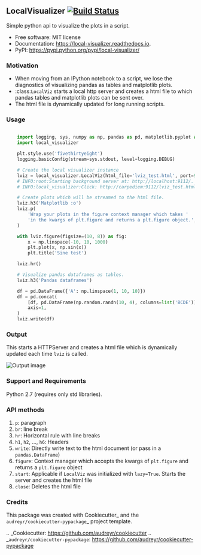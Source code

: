 ## LocalVisualizer [![Build Status](https://travis-ci.org/psvishnu91/local_visualizer.svg?branch=master)](https://travis-ci.org/psvishnu91/local_visualizer)

Simple python api to visualize the plots in a script.

* Free software: MIT license
* Documentation: https://local-visualizer.readthedocs.io.
* PyPI: https://pypi.python.org/pypi/local-visualizer/


### Motivation
* When moving from an IPython notebook to a script, we lose the diagnostics
    of visualizing pandas as tables and matplotlib plots.
* :class:`LocalViz` starts a local http server and creates a html file to
    which pandas tables and matplotlib plots can be sent over.
* The html file is dynamically updated for long running scripts.

### Usage
``` python

    import logging, sys, numpy as np, pandas as pd, matplotlib.pyplot as plt
    import local_visualizer

    plt.style.use('fivethirtyeight')
    logging.basicConfig(stream=sys.stdout, level=logging.DEBUG)

    # Create the local visualizer instance
    lviz = local_visualizer.LocalViz(html_file='lviz_test.html', port=9112)
    # INFO:root:Starting background server at: http://localhost:9112/.
    # INFO:local_visualizer:Click: http://carpediem:9112/lviz_test.html or http://localhost:9112/lviz_test.html

    # Create plots which will be streamed to the html file.
    lviz.h3('Matplotlib :o')
    lviz.p(
        'Wrap your plots in the figure context manager which takes '
        'in the kwargs of plt.figure and returns a plt.figure object.',
    )

    with lviz.figure(figsize=(10, 8)) as fig:
        x = np.linspace(-10, 10, 1000)
        plt.plot(x, np.sin(x))
        plt.title('Sine test')

    lviz.hr()

    # Visualize pandas dataframes as tables.
    lviz.h3('Pandas dataframes')

    df = pd.DataFrame({'A': np.linspace(1, 10, 10)})
    df = pd.concat(
        [df, pd.DataFrame(np.random.randn(10, 4), columns=list('BCDE'))],
        axis=1,
    )
    lviz.write(df)
```

### Output
This starts a HTTPServer and creates a html file which is dynamically updated
each time ``lviz`` is called.

![Output image]( https://i.imgur.com/jjwvAX2.png "The output of the above commands")

### Support and Requirements
Python 2.7 (requires only std libraries).

### API methods
1. `p`: paragraph
2. `br`: line break
3. `hr`: Horizontal rule with line breaks
4. `h1`, `h2`, ..., `h6`: Headers
5. `write`: Directly write text to the html document (or pass in a `pandas.DataFrame`)
6. `figure`: Context manager which accepts the kwargs of `plt.figure` and returns a `plt.figure` object
7. `start`: Applicable if `LocalViz` was initialized with `lazy=True`. Starts the server and creates the html file
8. `close`: Deletes the html file

### Credits
This package was created with Cookiecutter_ and the `audreyr/cookiecutter-pypackage`_ project template.

.. _Cookiecutter: https://github.com/audreyr/cookiecutter
.. _`audreyr/cookiecutter-pypackage`: https://github.com/audreyr/cookiecutter-pypackage

